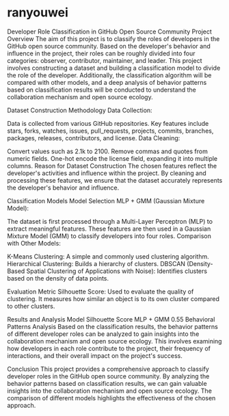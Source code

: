 # ranyouwei
Developer Role Classification in GitHub Open Source Community
Project Overview
The aim of this project is to classify the roles of developers in the GitHub open source community. Based on the developer's behavior and influence in the project, their roles can be roughly divided into four categories: observer, contributor, maintainer, and leader. This project involves constructing a dataset and building a classification model to divide the role of the developer. Additionally, the classification algorithm will be compared with other models, and a deep analysis of behavior patterns based on classification results will be conducted to understand the collaboration mechanism and open source ecology.

Dataset Construction
Methodology
Data Collection:

Data is collected from various GitHub repositories.
Key features include stars, forks, watches, issues, pull_requests, projects, commits, branches, packages, releases, contributors, and license.
Data Cleaning:

Convert values such as 2.1k to 2100.
Remove commas and quotes from numeric fields.
One-hot encode the license field, expanding it into multiple columns.
Reason for Dataset Construction
The chosen features reflect the developer's activities and influence within the project. By cleaning and processing these features, we ensure that the dataset accurately represents the developer's behavior and influence.

Classification Models
Model Selection
MLP + GMM (Gaussian Mixture Model):

The dataset is first processed through a Multi-Layer Perceptron (MLP) to extract meaningful features.
These features are then used in a Gaussian Mixture Model (GMM) to classify developers into four roles.
Comparison with Other Models:

K-Means Clustering: A simple and commonly used clustering algorithm.
Hierarchical Clustering: Builds a hierarchy of clusters.
DBSCAN (Density-Based Spatial Clustering of Applications with Noise): Identifies clusters based on the density of data points.

Evaluation Metric
Silhouette Score: Used to evaluate the quality of clustering. It measures how similar an object is to its own cluster compared to other clusters.

Results and Analysis
Model	Silhouette Score
MLP + GMM	0.55
Behavioral Patterns Analysis
Based on the classification results, the behavior patterns of different developer roles can be analyzed to gain insights into the collaboration mechanism and open source ecology. This involves examining how developers in each role contribute to the project, their frequency of interactions, and their overall impact on the project's success.

Conclusion
This project provides a comprehensive approach to classify developer roles in the GitHub open source community. By analyzing the behavior patterns based on classification results, we can gain valuable insights into the collaboration mechanism and open source ecology. The comparison of different models highlights the effectiveness of the chosen approach.
